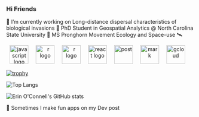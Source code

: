 ### Hi Friends

<!--
**oconnell9/oconnell9** is a ✨ _special_ ✨ repository because its `README.md` (this file) appears on your GitHub profile.

Here are some ideas to get you started:

🔭 I’m currently working on ... 

🌱 I’m currently learning ...

--> 

🔭 I’m currently working on Long-distance dispersal characteristics of biological invasions
🌱 PhD Student in Geospatial Analytics @ North Carolina State University
🦌 MS Pronghorn Movement Ecology and Space-use
🛰

<div align="center">
  <img src="https://cdn.jsdelivr.net/gh/devicons/devicon/icons/javascript/javascript-original.svg" height="50" alt="javascript logo"  />
  <img width="12" />
  <img src="https://cdn.jsdelivr.net/gh/devicons/devicon/icons/r/r-original.svg" height="50" alt="r logo"  />
  <img width="12" />
  <img src="https://cdn.jsdelivr.net/gh/devicons/devicon/icons/python/python-original-wordmark.svg" height="50" alt="r logo"  />
  <img width="12" />
  <img src="https://cdn.jsdelivr.net/gh/devicons/devicon/icons/react/react-original.svg" height="50" alt="react logo"  />
  <img width="12" />
  <img src="https://cdn.jsdelivr.net/gh/devicons/devicon/icons/postgresql/postgresql-plain-wordmark.svg" height="50" alt="post"  />
  <img width="12" />
  <img src="https://cdn.jsdelivr.net/gh/devicons/devicon/icons/markdown/markdown-original.svg" height="50" alt="mark"  />
  <img width="12" />
  <img src="https://cdn.jsdelivr.net/gh/devicons/devicon/icons/googlecloud/googlecloud-original.svg" height="50" alt="gcloud"  />
  <img width="12" />

</div>

[![trophy](https://github-profile-trophy.vercel.app/?username=oconnell9&rank=-C&theme=algolia)](https://github.com/ryo-ma/github-profile-trophy)

![Top Langs](https://github-readme-stats.vercel.app/api?username=oconnell9&theme=algolia&hide=jupyter%20notebook)


![Erin O'Connell's GitHub stats](https://github-readme-stats.vercel.app/api/top-langs?username=oconnell9&theme=algolia&show_icons=true)

🌱 Sometimes I make fun apps on my Dev post


